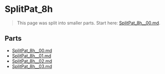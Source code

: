 # SplitPat_8h

> This page was split into smaller parts. Start here: [SplitPat_8h__00.md](SplitPat_8h__00.md).

## Parts

- [SplitPat_8h__00.md](SplitPat_8h__00.md)
- [SplitPat_8h__01.md](SplitPat_8h__01.md)
- [SplitPat_8h__02.md](SplitPat_8h__02.md)
- [SplitPat_8h__03.md](SplitPat_8h__03.md)
